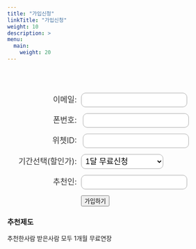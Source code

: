 ```yaml
---
title: "가입신청"
linkTitle: "가입신청"
weight: 10
description: >
menu:
  main:
    weight: 20
---
```


<style>
form.form input.text, form.form textarea.standard, form.form select, form.form input.date { 
   background-color:#FFFFFF;
   border:solid 1px #A9A9A9;
   font-size:18px;
   color:#000000;
   -moz-border-radius:10px;
   -webkit-border-radius:10px;
   border-radius:10px;
   padding-top:5px;
   padding-bottom:5px;
   padding-left:5px;
   padding-right:5px;
}
form.form p label {
   font-size:18px;
   color:#333333;
   font-weight:normal;
   padding-top:0px;
   padding-bottom:0px;
   width:160px;
   display:inline-block;
   text-align:right;
   padding-right:10px;
}

form.form p.submit input {
   background-color:#FFFFFF;
   border:solid 3px #A9A9A9;
   font-size:16px;
   color:#000000;
   font-weight:bold;
   padding-top:10px;
   padding-bottom:10px;
   padding-right:25px;
   padding-left:25px;
   -moz-border-radius:5px;
   -webkit-border-radius:5px;
   border-radius:5px;
}
form.form p.submit {
   margin-top:0px;
   margin-bottom:0px;
   text-align:left;
}
form.form p.required label, form.form span.required label {
    font-weight:bold;
}
p.hidden {
  visibility: hidden;
}
</style>

<form class="form" name="application" method="POST" netlify-honeypot="bot-field" data-netlify="true">
  <p class="hidden">
    <label>D<input name="bot-field" /></label>
  </p>
  <p>
    <label>이메일: </label><input class="text" type="email" name="Email" />
  </p>
  <p>
    <label>폰번호: </label> <input class="text" type="text" name="Phone" />  
  </p>
    <p>
    <label>위쳇ID: </label> <input class="text" type="text" name="Wechat" />  
  </p>
  <p>
    <label>기간선택(할인가): </label><select name="plan" single>
          <option value="Free">1달 무료신청</option>
          <option value="V-12">고급:1년(480위엔)</option>
          <option value="V-6">고급:6개월(280위엔)</option>
          <option value="V-3">고급:3개월(160위엔)</option>
          <option value="V-1">고급:1개월(70위엔)</option>
          <option value="K-12">일반:1년(240위엔)</option>
          <option value="K-6">일반:6개월(140위엔)</option>
          <option value="K-3">일반:3개월(80위엔)</option>
          <option value="K-1">일반:1개월(35위엔)</option>
    </select>
  </p>
    <p>
    <label>추천인: </label><input class="text" type="text" name="Recomend" />   
  </p>

  <p>
      <label></label><button class="btn btn-lg btn-primary" type="submit">가입하기</button>
    </p>
</form>

### 추천제도
추천한사람 받은사람 모두 1개월 무료연장



